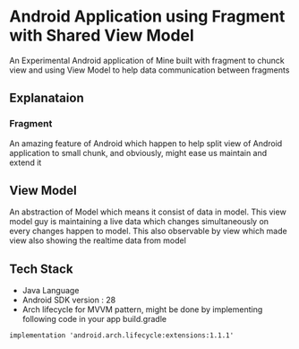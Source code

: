# Android Application using Fragment with Shared View Model
An Experimental Android application of Mine built with fragment to chunck view and using View Model to help data communication between fragments

## Explanataion
### Fragment
An amazing feature of Android which happen to help split view of Android application to small chunk, and obviously, might ease us maintain and extend it 

## View Model
An abstraction of Model which means it consist of data in model. This view model guy is maintaining a live data which changes simultaneously on every changes happen to model. This also observable by view which made view also showing the realtime data from model

## Tech Stack
- Java Language
- Android SDK version : 28
- Arch lifecycle for MVVM pattern, might be done by implementing following code in your app build.gradle
```
implementation 'android.arch.lifecycle:extensions:1.1.1'
```